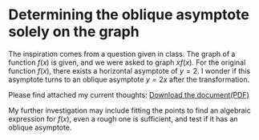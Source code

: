 # Determining the oblique asymptote solely on the graph

The inspiration comes from a question given in class. The graph of a function $f(x)$ is given, and we were asked to graph $xf(x)$. For the original function $f(x)$, there exists a horizontal asymptote of $y=2$. I wonder if this asymptote turns to an oblique asymptote $y=2x$ after the transformation.

Please find attached my current thoughts:
[Download the document(PDF)](../assets/Existence_of_OA_discussion.pdf)

My further investigation may include fitting the points to find an algebraic expression for $f(x)$, even a rough one is sufficient, and test if it has an oblique asymptote.
